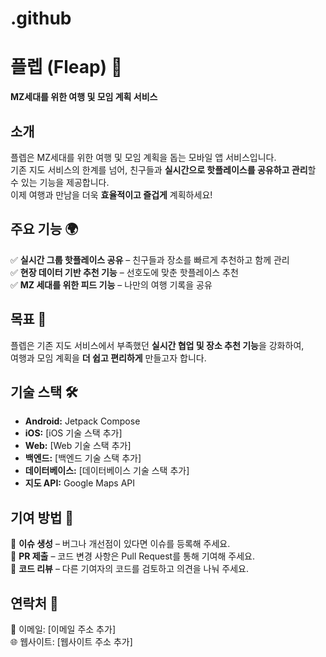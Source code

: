 # .github

# 플렙 (Fleap) 🚀  
**MZ세대를 위한 여행 및 모임 계획 서비스**  

## 소개  
플렙은 MZ세대를 위한 여행 및 모임 계획을 돕는 모바일 앱 서비스입니다.  
기존 지도 서비스의 한계를 넘어, 친구들과 **실시간으로 핫플레이스를 공유하고 관리**할 수 있는 기능을 제공합니다.  
이제 여행과 만남을 더욱 **효율적이고 즐겁게** 계획하세요!  

## 주요 기능 🌍  
✅ **실시간 그룹 핫플레이스 공유** – 친구들과 장소를 빠르게 추천하고 함께 관리  
✅ **현장 데이터 기반 추천 기능** – 선호도에 맞춘 핫플레이스 추천  
✅ **MZ 세대를 위한 피드 기능** – 나만의 여행 기록을 공유  

## 목표 🎯  
플렙은 기존 지도 서비스에서 부족했던 **실시간 협업 및 장소 추천 기능**을 강화하여,  
여행과 모임 계획을 **더 쉽고 편리하게** 만들고자 합니다.  

## 기술 스택 🛠  
- **Android:** Jetpack Compose
- **iOS:** [iOS 기술 스택 추가]
- **Web:** [Web 기술 스택 추가]
- **백엔드:** [백엔드 기술 스택 추가]  
- **데이터베이스:** [데이터베이스 기술 스택 추가]  
- **지도 API:** Google Maps API 

## 기여 방법 🤝  
🚀 **이슈 생성** – 버그나 개선점이 있다면 이슈를 등록해 주세요.  
🚀 **PR 제출** – 코드 변경 사항은 Pull Request를 통해 기여해 주세요.  
🚀 **코드 리뷰** – 다른 기여자의 코드를 검토하고 의견을 나눠 주세요.  

## 연락처 📧  
📩 이메일: [이메일 주소 추가]  
🌐 웹사이트: [웹사이트 주소 추가]  
